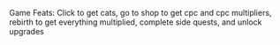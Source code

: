Game Feats:
Click to get cats,
go to shop to get cpc and cpc multipliers,
rebirth to get everything multiplied,
complete side quests, and
unlock upgrades
